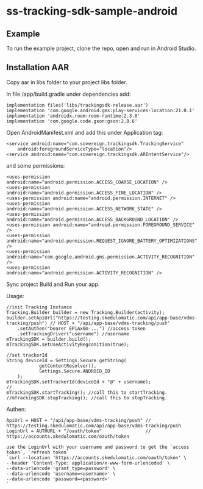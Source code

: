 # ss-tracking-sdk-sample-android

## Example
To run the example project, clone the repo, open and run in Android Studio.

## Installation AAR
Copy aar in libs folder to your project libs folder.

In file /app/build.gradle under dependencies add:

    implementation files('libs/trackingsdk-release.aar')
    implementation 'com.google.android.gms:play-services-location:21.0.1'
    implementation 'androidx.room:room-runtime:2.3.0'
    implementation 'com.google.code.gson:gson:2.8.6'
    
Open AndroidManifest.xml and add this under Application tag:

    <service android:name="com.sovereign.trackingsdk.TrackingService"
        android:foregroundServiceType="location"/>
    <service android:name="com.sovereign.trackingsdk.ARIntentService"/>
        
and some permissions:

    <uses-permission android:name="android.permission.ACCESS_COARSE_LOCATION" />
    <uses-permission android:name="android.permission.ACCESS_FINE_LOCATION" />
    <uses-permission android:name="android.permission.INTERNET" />
    <uses-permission android:name="android.permission.ACCESS_NETWORK_STATE" />
    <uses-permission android:name="android.permission.ACCESS_BACKGROUND_LOCATION" />
    <uses-permission android:name="android.permission.FOREGROUND_SERVICE" />
    <uses-permission android:name="android.permission.REQUEST_IGNORE_BATTERY_OPTIMIZATIONS" />
    <uses-permission android:name="com.google.android.gms.permission.ACTIVITY_RECOGNITION" />
    <uses-permission android:name="android.permission.ACTIVITY_RECOGNITION" />

Sync project
Build and Run your app.

Usage:
    
    //init Tracking Instance
    Tracking.Builder builder = new Tracking.Builder(activity);
    builder.setApiUrl("https://testing.skedulomatic.com/api/app-base/vdms-tracking/push") // HOST + "/api/app-base/vdms-tracking/push"
        .setAuthen("bearer EPiAx6m-...") //access token
        .setTrackingDriver("username") //username
    mTrackingSDK = builder.build();
    mTrackingSDK.setUseActivityRegconition(true);

    //set trackerId
    String deviceId = Settings.Secure.getString(
                getContentResolver(),
                Settings.Secure.ANDROID_ID
        );
    mTrackingSDK.setTrackerId(deviceId + "@" + username);
    //
    mTrackingSDK.startTracking(); //call this to startTracking.
    //mTrackingSDK.stopTracking(); //call this to stopTracking.

Authen:

    ApiUrl = HOST + "/api/app-base/vdms-tracking/push" // https://testing.skedulomatic.com/api/app-base/vdms-tracking/push
    LoginUrl = AUTHURL + "/oauth/token"                // https://accounts.skedulomatic.com/oauth/token
    
    use the LoginUrl with your username and password to get the `access token`, `refresh token`
    `curl --location 'https://accounts.skedulomatic.com/oauth/token' \
    --header 'Content-Type: application/x-www-form-urlencoded' \
    --data-urlencode 'grant_type=password' \
    --data-urlencode 'username=<username>' \
    --data-urlencode 'password=<password>'
    `
